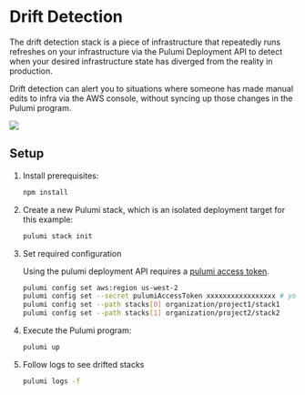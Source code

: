 # Drift Detection

The drift detection stack is a piece of infrastructure that repeatedly runs refreshes on your infrastructure via the Pulumi Deployment API to detect when your desired infrastructure state has diverged from the reality in production.

Drift detection can alert you to situations where someone has made manual edits to infra via the AWS console, without syncing up those changes in the Pulumi program.

![](./drift-detection.png)

## Setup

1. Install prerequisites:

    ```bash
    npm install
    ```

1. Create a new Pulumi stack, which is an isolated deployment target for this example:

    ```bash
    pulumi stack init
    ```

1. Set required configuration

    Using the pulumi deployment API requires a [pulumi access token](https://www.pulumi.com/docs/intro/pulumi-service/accounts/#access-tokens). 

    ```bash
    pulumi config set aws:region us-west-2
    pulumi config set --secret pulumiAccessToken xxxxxxxxxxxxxxxxx # your access token value
    pulumi config set --path stacks[0] organization/project1/stack1
    pulumi config set --path stacks[1] organization/project2/stack2
    ```

1. Execute the Pulumi program:

    ```bash
    pulumi up
    ```

1. Follow logs to see drifted stacks

    ```bash
    pulumi logs -f
    ```

